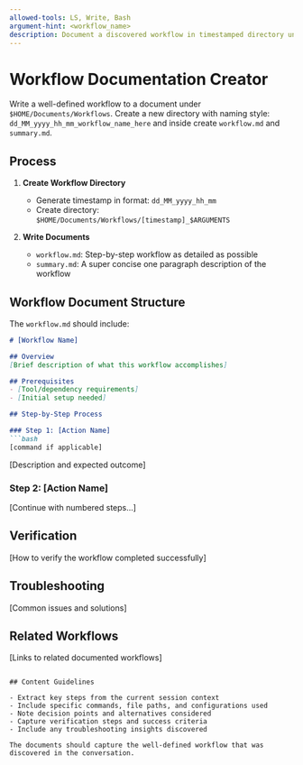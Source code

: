 ```yaml
---
allowed-tools: LS, Write, Bash
argument-hint: <workflow_name>
description: Document a discovered workflow in timestamped directory under Documents/Workflows
---
```


# Workflow Documentation Creator

Write a well-defined workflow to a document under `$HOME/Documents/Workflows`. Create a new directory with naming style: `dd_MM_yyyy_hh_mm_workflow_name_here` and inside create `workflow.md` and `summary.md`.

## Process

1. **Create Workflow Directory**
   - Generate timestamp in format: `dd_MM_yyyy_hh_mm`
   - Create directory: `$HOME/Documents/Workflows/[timestamp]_$ARGUMENTS`

2. **Write Documents**
   - `workflow.md`: Step-by-step workflow as detailed as possible
   - `summary.md`: A super concise one paragraph description of the workflow

## Workflow Document Structure

The `workflow.md` should include:

```markdown
# [Workflow Name]

## Overview
[Brief description of what this workflow accomplishes]

## Prerequisites
- [Tool/dependency requirements]
- [Initial setup needed]

## Step-by-Step Process

### Step 1: [Action Name]
```bash
[command if applicable]
```

[Description and expected outcome]

### Step 2: [Action Name]

[Continue with numbered steps...]

## Verification

[How to verify the workflow completed successfully]

## Troubleshooting

[Common issues and solutions]

## Related Workflows

[Links to related documented workflows]

```

## Content Guidelines

- Extract key steps from the current session context
- Include specific commands, file paths, and configurations used
- Note decision points and alternatives considered
- Capture verification steps and success criteria
- Include any troubleshooting insights discovered

The documents should capture the well-defined workflow that was discovered in the conversation.
